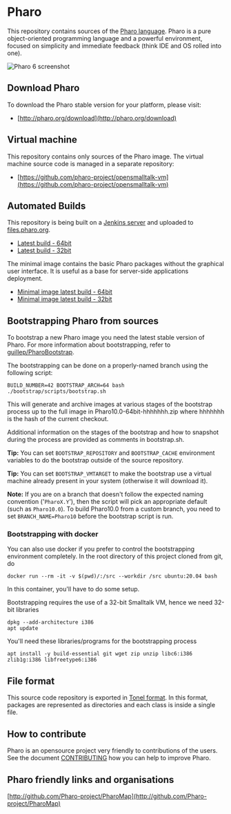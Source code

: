 # Pharo

This repository contains sources of the [Pharo language](http://pharo.org/). Pharo is a pure object-oriented programming language and a powerful environment, focused on simplicity and immediate feedback (think IDE and OS rolled into one).

![Pharo 6 screenshot](https://pbs.twimg.com/media/DBpdIGrXkAA8SJ1.jpg)

## Download Pharo

To download the Pharo stable version for your platform, please visit:

- [http://pharo.org/download](http://pharo.org/download)

## Virtual machine

This repository contains only sources of the Pharo image. The virtual machine source code is managed in a separate repository:

- [https://github.com/pharo-project/opensmalltalk-vm](https://github.com/pharo-project/opensmalltalk-vm)

## Automated Builds

This repository is being built on a [Jenkins server](https://ci.inria.fr/pharo-ci-jenkins2) and uploaded to [files.pharo.org](https://files.pharo.org).

- [Latest build - 64bit](http://files.pharo.org/image/100/latest-64.zip)
- [Latest build - 32bit](http://files.pharo.org/image/100/latest.zip)

The minimal image contains the basic Pharo packages without the graphical user interface. It is useful as a base for server-side applications deployment.

- [Minimal image latest build - 64bit](http://files.pharo.org/image/100/latest-minimal-64.zip)
- [Minimal image latest build - 32bit](http://files.pharo.org/image/100/latest-minimal-32.zip)


## Bootstrapping Pharo from sources

To bootstrap a new Pharo image you need the latest stable version of Pharo. For more information about bootstrapping, refer to [guillep/PharoBootstrap](https://github.com/guillep/PharoBootstrap).

The bootstrapping can be done on a properly-named branch using the following script:

```
BUILD_NUMBER=42 BOOTSTRAP_ARCH=64 bash ./bootstrap/scripts/bootstrap.sh
```

This will generate and archive images at various stages of the bootstrap process up to the full image in Pharo10.0-64bit-hhhhhhh.zip where hhhhhhh is the hash of the current checkout.

Additional information on the stages of the bootstrap and how to snapshot during the process are provided as comments in bootstrap.sh.

__Tip:__ You can set `BOOTSTRAP_REPOSITORY` and `BOOTSTRAP_CACHE` environment variables to do the bootstrap outside of the source repository.

__Tip:__ You can set `BOOTSTRAP_VMTARGET` to make the bootstrap use a virtual machine already present in your system (otherwise it will download it).

__Note:__ If you are on a branch that doesn't follow the expected naming convention ('`PharoX.Y`'), then the script will pick an appropriate default (such as `Pharo10.0`). To build Pharo10.0 from a custom branch, you need to set `BRANCH_NAME=Pharo10` before the bootstrap script is run.

### Bootstrapping with docker

You can also use docker if you prefer to control the bootstrapping environment completely. In the root directory of this project cloned from git, do

```
docker run --rm -it -v $(pwd)/:/src --workdir /src ubuntu:20.04 bash
```

In this container, you'll have to do some setup.

Bootstrapping requires the use of a 32-bit Smalltalk VM, hence we need 32-bit libraries

```
dpkg --add-architecture i386
apt update
```

You'll need these libraries/programs for the bootstrapping process

```
apt install -y build-essential git wget zip unzip libc6:i386 zlib1g:i386 libfreetype6:i386
```

## File format

This source code repository is exported in [Tonel format](https://github.com/pharo-vcs/tonel). In this format, packages are represented as directories and each class is inside a single file.

## How to contribute

Pharo is an opensource project very friendly to contributions of the users. See the document [CONTRIBUTING](CONTRIBUTING.md) how you can help to improve Pharo.


## Pharo friendly links and organisations

[http://github.com/Pharo-project/PharoMap](http://github.com/Pharo-project/PharoMap)

